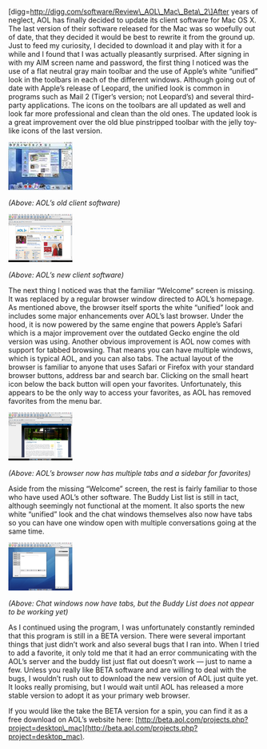 \[digg=http://digg.com/software/Review\_AOL\_Mac\_Beta\_2\]After years of neglect, AOL has finally decided to update its client software for Mac OS X. The last version of their software released for the Mac was so woefully out of date, that they decided it would be best to rewrite it from the ground up. Just to feed my curiosity, I decided to download it and play with it for a while and I found that I was actually pleasantly surprised. After signing in with my AIM screen name and password, the first thing I noticed was the use of a flat neutral gray main toolbar and the use of Apple’s white “unified” look in the toolbars in each of the different windows. Although going out of date with Apple’s release of Leopard, the unified look is common in programs such as Mail 2 (Tiger’s version; not Leopard’s) and several third-party applications. The icons on the toolbars are all updated as well and look far more professional and clean than the old ones. The updated look is a great improvement over the old blue pinstripped toolbar with the jelly toy-like icons of the last version.

[![AOL For Mac OS X](aolformacosx_20070106213340.thumbnail.jpg)](https://i0.wp.com/alexseifert.wordpress.com/wp-content/uploads/2007/02/aolformacosx_20070106213340.jpg "AOL For Mac OS X")

*(Above: AOL’s old client software)*

[![AOL Welcome](picture-1.thumbnail.png)](https://i0.wp.com/alexseifert.wordpress.com/wp-content/uploads/2007/11/picture-1.png "AOL Welcome")

*(Above: AOL’s new client software)*

The next thing I noticed was that the familiar “Welcome” screen is missing. It was replaced by a regular browser window directed to AOL’s homepage. As mentioned above, the browser itself sports the white “unified” look and includes some major enhancements over AOL’s last browser. Under the hood, it is now powered by the same engine that powers Apple’s Safari which is a major improvement over the outdated Gecko engine the old version was using. Another obvious improvement is AOL now comes with support for tabbed browsing. That means you can have multiple windows, which is typical AOL, and you can also tabs. The actual layout of the browser is familiar to anyone that uses Safari or Firefox with your standard browser buttons, address bar and search bar. Clicking on the small heart icon below the back button will open your favorites. Unfortunately, this appears to be the only way to access your favorites, as AOL has removed favorites from the menu bar.

[![AOL Tabs](picture-2.thumbnail.png)](https://i0.wp.com/alexseifert.wordpress.com/wp-content/uploads/2007/11/picture-2.png "AOL Tabs")

*(Above: AOL’s browser now has multiple tabs and a sidebar for favorites)*

Aside from the missing “Welcome” screen, the rest is fairly familiar to those who have used AOL’s other software. The Buddy List list is still in tact, although seemingly not functional at the moment. It also sports the new white “unified” look and the chat windows themselves also now have tabs so you can have one window open with multiple conversations going at the same time.

[![AOL Chat](picture-3.thumbnail.png)](https://i0.wp.com/alexseifert.wordpress.com/wp-content/uploads/2007/11/picture-3.png "AOL Chat")

*(Above: Chat windows now have tabs, but the Buddy List does not appear to be working yet)*

As I continued using the program, I was unfortunately constantly reminded that this program is still in a BETA version. There were several important things that just didn’t work and also several bugs that I ran into. When I tried to add a favorite, it only told me that it had an error communicating with the AOL’s server and the buddy list just flat out doesn’t work — just to name a few. Unless you really like BETA software and are willing to deal with the bugs, I wouldn’t rush out to download the new version of AOL just quite yet. It looks really promising, but I would wait until AOL has released a more stable version to adopt it as your primary web browser.

If you would like the take the BETA version for a spin, you can find it as a free download on AOL’s website here: [http://beta.aol.com/projects.php?project=desktop\_mac](http://beta.aol.com/projects.php?project=desktop_mac).